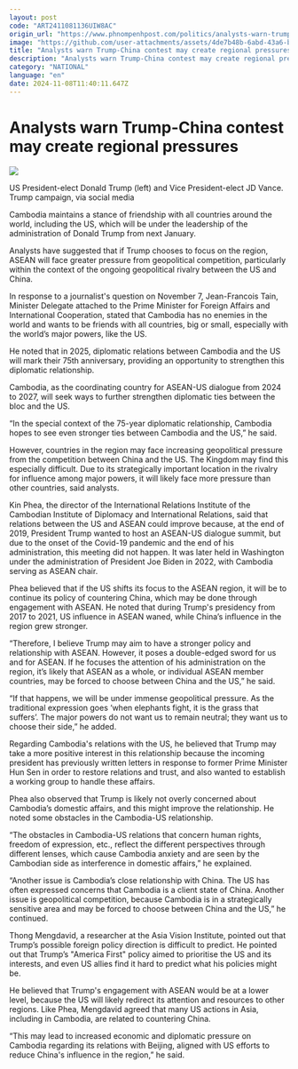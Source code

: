 ```yaml
---
layout: post
code: "ART2411081136UIW8AC"
origin_url: "https://www.phnompenhpost.com/politics/analysts-warn-trump-china-contest-may-create-regional-pressures"
image: "https://github.com/user-attachments/assets/4de7b48b-6abd-43a6-b568-834898bc5b38"
title: "Analysts warn Trump-China contest may create regional pressures"
description: "​​Analysts warn Trump-China contest may create regional pressures​"
category: "NATIONAL"
language: "en"
date: 2024-11-08T11:40:11.647Z
---
```


# Analysts warn Trump-China contest may create regional pressures

![](https://github.com/user-attachments/assets/2a2fa82f-ec26-4e46-8405-b31829fa879b)

US President-elect Donald Trump (left) and Vice President-elect JD Vance. Trump campaign, via social media

Cambodia maintains a stance of friendship with all countries around the world, including the US, which will be under the leadership of the administration of Donald Trump from next January.

Analysts have suggested that if Trump chooses to focus on the region, ASEAN will face greater pressure from geopolitical competition, particularly within the context of the ongoing geopolitical rivalry between the US and China.

In response to a journalist's question on November 7, Jean-Francois Tain, Minister Delegate attached to the Prime Minister for Foreign Affairs and International Cooperation, stated that Cambodia has no enemies in the world and wants to be friends with all countries, big or small, especially with the world’s major powers, like the US.

He noted that in 2025, diplomatic relations between Cambodia and the US will mark their 75th anniversary, providing an opportunity to strengthen this diplomatic relationship.

Cambodia, as the coordinating country for ASEAN-US dialogue from 2024 to 2027, will seek ways to further strengthen diplomatic ties between the bloc and the US.

“In the special context of the 75-year diplomatic relationship, Cambodia hopes to see even stronger ties between Cambodia and the US,” he said.

However, countries in the region may face increasing geopolitical pressure from the competition between China and the US. The Kingdom may find this especially difficult. Due to its strategically important location in the rivalry for influence among major powers, it will likely face more pressure than other countries, said analysts.

Kin Phea, the director of the International Relations Institute of the Cambodian Institute of Diplomacy and International Relations, said that relations between the US and ASEAN could improve because, at the end of 2019, President Trump wanted to host an ASEAN-US dialogue summit, but due to the onset of the Covid-19 pandemic and the end of his administration, this meeting did not happen. It was later held in Washington under the administration of President Joe Biden in 2022, with Cambodia serving as ASEAN chair.

Phea believed that if the US shifts its focus to the ASEAN region, it will be to continue its policy of countering China, which may be done through engagement with ASEAN. He noted that during Trump's presidency from 2017 to 2021, US influence in ASEAN waned, while China’s influence in the region grew stronger.

“Therefore, I believe Trump may aim to have a stronger policy and relationship with ASEAN. However, it poses a double-edged sword for us and for ASEAN. If he focuses the attention of his administration on the region, it’s likely that ASEAN as a whole, or individual ASEAN member countries, may be forced to choose between China and the US,” he said.

“If that happens, we will be under immense geopolitical pressure. As the traditional expression goes ‘when elephants fight, it is the grass that suffers’. The major powers do not want us to remain neutral; they want us to choose their side,” he added.

Regarding Cambodia's relations with the US, he believed that Trump may take a more positive interest in this relationship because the incoming president has previously written letters in response to former Prime Minister Hun Sen in order to restore relations and trust, and also wanted to establish a working group to handle these affairs.

Phea also observed that Trump is likely not overly concerned about Cambodia’s domestic affairs, and this might improve the relationship. He noted some obstacles in the Cambodia-US relationship.

“The obstacles in Cambodia-US relations that concern human rights, freedom of expression, etc., reflect the different perspectives through different lenses, which cause Cambodia anxiety and are seen by the Cambodian side as interference in domestic affairs,” he explained.

“Another issue is Cambodia’s close relationship with China. The US has often expressed concerns that Cambodia is a client state of China. Another issue is geopolitical competition, because Cambodia is in a strategically sensitive area and may be forced to choose between China and the US,” he continued.

Thong Mengdavid, a researcher at the Asia Vision Institute, pointed out that Trump’s possible foreign policy direction is difficult to predict. He pointed out that Trump’s "America First" policy aimed to prioritise the US and its interests, and even US allies find it hard to predict what his policies might be.

He believed that Trump's engagement with ASEAN would be at a lower level, because the US will likely redirect its attention and resources to other regions. Like Phea, Mengdavid agreed that many US actions in Asia, including in Cambodia, are related to countering China.

“This may lead to increased economic and diplomatic pressure on Cambodia regarding its relations with Beijing, aligned with US efforts to reduce China's influence in the region,” he said.